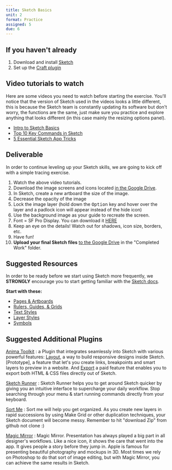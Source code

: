 ```yaml
---
title: Sketch Basics
unit: 2
format: Practice
assigned: 5
due: 6
---
```

## If you haven't already

1. Download and install [Sketch](https://www.sketch.com/)
2. Set up the [Craft plugin](https://www.invisionapp.com/craft)

## Video tutorials to watch

Here are some videos you need to watch before starting the exercise. You'll notice that the version of Sketch used in the videos looks a little different, this is because the Sketch team is constantly updating its software but don't worry, the functions are the same, just make sure you practice and explore anything that looks different (in this case mainly the resizing options panel).

* [Intro to Sketch Basics](https://www.youtube.com/watch?v=qywB0JHQeC4)
* [Top 10 Key Commands in Sketch](https://www.youtube.com/watch?v=w_-oB3CoyBk)
* [5 Essential Sketch App Tricks](https://www.youtube.com/watch?v=ZCypZWzCr84)

## Deliverable

In order to continue leveling up your Sketch skills, we are going to kick off with a simple tracing exercise.

1. Watch the above video tutorials.
2. Download the image screens and icons located [in the Google Drive](https://drive.google.com/drive/u/0/folders/18Fr4U0KfZGOP_fzCQ_0qO4_3BkflYaBn).
3. In Sketch, create a new artboard the size of the image.
4. Decrease the opacity of the image
5. Lock the image layer (hold down the <kbd>Option</kbd> key and hover over the layer and a padlock icon will appear instead of the hide icon)
6. Use the background image as your guide to recreate the screen.
7. Font = SF Pro Display. You can download it [HERE](https://developer.apple.com/fonts/)
8. Keep an eye on the details! Watch out for shadows, icon size, borders, etc.
9. Have fun!
10. **Upload your final Sketch files** [to the Google Drive](https://drive.google.com/drive/u/0/folders/18Fr4U0KfZGOP_fzCQ_0qO4_3BkflYaBn) in the "Completed Work" folder.

## Suggested Resources

In order to be ready before we start using Sketch more frequently, we **STRONGLY** encourage you to start getting familiar with the [Sketch docs](https://www.sketchapp.com/docs/).

**Start with these:**

* [Pages & Artboards](https://www.sketch.com/docs/the-interface/layer-list/)
* [Rulers, Guides, & Grids](https://www.sketch.com/docs/canvas/rulers-guides-grids/)
* [Text Styles](https://www.sketch.com/docs/text/text-styles/)
* [Layer Styles](https://www.sketch.com/docs/styling/shared-styles/)
* [Symbols](https://www.sketch.com/docs/symbols/)

## Suggested Additional Plugins

[Anima Toolkit](https://animaapp.github.io/)
: a Plugin that integrates seamlessly into Sketch with various powerful features: [Layout](https://docs.animaapp.com/v3/layout/), a way to build responsive designs inside Sketch. [Prototype], a feature that let's you create links, breakpoints and smart layers to preview in a website. And [Export](https://docs.animaapp.com/v3/export/) a paid feature that enables you to export both HTML & CSS files directly out of Sketch.

[Sketch Runner](https://sketchrunner.com/)
: Sketch Runner helps you to get around Sketch quicker by giving you an intuitive interface to supercharge your daily workflow. Stop searching through your menu & start running commands directly from your keyboard.

[Sort Me](https://github.com/romashamin/sort-me-sketch)
: Sort me will help you get organized. As you create new layers in rapid successions by using Make Grid or other duplication techniques, your Sketch document will become messy. Remember to hit "download Zip" from github not clone :)

[Magic Mirror](http://magicsketch.io/mirror/?src=old)
: Magic Mirror. Presentation has always played a big part in all designer's workflows. Like a nice icon, it shows the care that went into the app. It gives people a story before they jump in. Apple is famous for presenting beautiful photography and mockups in 3D. Most times we rely on Photoshop to do that sort of image editing, but with Magic Mirror, you can achieve the same results in Sketch.
